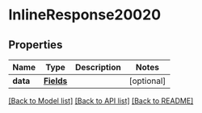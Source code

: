 # InlineResponse20020

## Properties
Name | Type | Description | Notes
------------ | ------------- | ------------- | -------------
**data** | [**Fields**](Fields.md) |  | [optional] 

[[Back to Model list]](../README.md#documentation-for-models) [[Back to API list]](../README.md#documentation-for-api-endpoints) [[Back to README]](../README.md)

